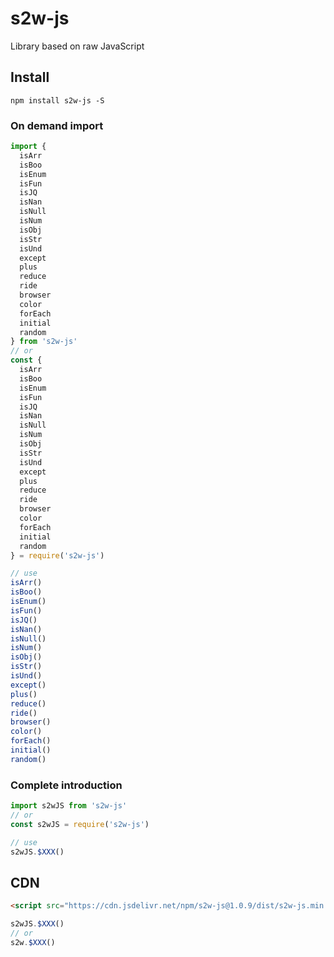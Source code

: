
# s2w-js 
Library based on raw JavaScript 

## Install 
``` shell 
npm install s2w-js -S 
``` 

### On demand import 
``` javascript 
import { 
  isArr
  isBoo
  isEnum
  isFun
  isJQ
  isNan
  isNull
  isNum
  isObj
  isStr
  isUnd
  except
  plus
  reduce
  ride
  browser
  color
  forEach
  initial
  random 
} from 's2w-js' 
// or 
const { 
  isArr
  isBoo
  isEnum
  isFun
  isJQ
  isNan
  isNull
  isNum
  isObj
  isStr
  isUnd
  except
  plus
  reduce
  ride
  browser
  color
  forEach
  initial
  random 
} = require('s2w-js') 

// use 
isArr()
isBoo()
isEnum()
isFun()
isJQ()
isNan()
isNull()
isNum()
isObj()
isStr()
isUnd()
except()
plus()
reduce()
ride()
browser()
color()
forEach()
initial()
random() 
``` 

### Complete introduction 
``` javascript 
import s2wJS from 's2w-js' 
// or 
const s2wJS = require('s2w-js') 

// use 
s2wJS.$XXX() 
``` 

## CDN 
``` html 
<script src="https://cdn.jsdelivr.net/npm/s2w-js@1.0.9/dist/s2w-js.min.js"></script> 
``` 
``` javascript 
s2wJS.$XXX() 
// or 
s2w.$XXX() 
```
